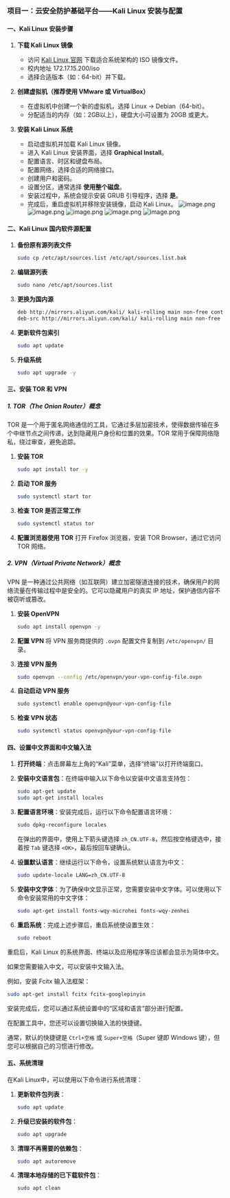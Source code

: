 ### 项目一：云安全防护基础平台——Kali Linux 安装与配置

#### 一、Kali Linux 安装步骤
1. **下载 Kali Linux 镜像**
   - 访问 [Kali Linux 官网](https://www.kali.org/get-kali/) 下载适合系统架构的 ISO 镜像文件。
   - 校内地址 172.17.15.200/iso
   - 选择合适版本（如：64-bit）并下载。

2. **创建虚拟机（推荐使用 VMware 或 VirtualBox）**
   - 在虚拟机中创建一个新的虚拟机，选择 Linux -> Debian（64-bit）。
   - 分配适当的内存（如：2GB以上），硬盘大小可设置为 20GB 或更大。
   
3. **安装 Kali Linux 系统**
   - 启动虚拟机并加载 Kali Linux 镜像。
   - 进入 Kali Linux 安装界面，选择 **Graphical Install**。
   - 配置语言、时区和键盘布局。
   - 配置网络，选择合适的网络接口。
   - 创建用户和密码。
   - 设置分区，通常选择 **使用整个磁盘**。
   - 安装过程中，系统会提示安装 GRUB 引导程序，选择 **是**。
   - 完成后，重启虚拟机并移除安装镜像，启动 Kali Linux。
![image.png](https://pic.myla.eu.org/file/1740455995938_image.png)
![image.png](https://pic.myla.eu.org/file/1740456041882_image.png)
![image.png](https://pic.myla.eu.org/file/1740456157394_image.png)
![image.png](https://pic.myla.eu.org/file/1740456232402_image.png)
![image.png](https://pic.myla.eu.org/file/1740456326589_image.png)

#### 二、Kali Linux 国内软件源配置
1. **备份原有源列表文件**
   ```bash
   sudo cp /etc/apt/sources.list /etc/apt/sources.list.bak
   ```

2. **编辑源列表**
   ```bash
   sudo nano /etc/apt/sources.list
   ```
   
3. **更换为国内源**
   ```bash
   deb http://mirrors.aliyun.com/kali/ kali-rolling main non-free contrib
   deb-src http://mirrors.aliyun.com/kali/ kali-rolling main non-free contrib
   ```

4. **更新软件包索引**
   ```bash
   sudo apt update
   ```

5. **升级系统**
   ```bash
   sudo apt upgrade -y
   ```
   


#### 三、安装 TOR 和 VPN

##### 1. TOR（The Onion Router）概念
TOR 是一个用于匿名网络通信的工具，它通过多层加密技术，使得数据传输在多个中继节点之间传递，达到隐藏用户身份和位置的效果。TOR 常用于保障网络隐私，绕过审查，避免追踪。

1. **安装 TOR**
   ```bash
   sudo apt install tor -y
   ```

2. **启动 TOR 服务**
   ```bash
   sudo systemctl start tor
   ```

3. **检查 TOR 是否正常工作**
   ```bash
   sudo systemctl status tor
   ```

4. **配置浏览器使用 TOR**
   打开 Firefox 浏览器，安装 TOR Browser，通过它访问 TOR 网络。

##### 2. VPN（Virtual Private Network）概念
VPN 是一种通过公共网络（如互联网）建立加密隧道连接的技术，确保用户的网络流量在传输过程中是安全的。它可以隐藏用户的真实 IP 地址，保护通信内容不被窃听或篡改。

1. **安装 OpenVPN**
   ```bash
   sudo apt install openvpn -y
   ```

2. **配置 VPN**
   将 VPN 服务商提供的 `.ovpn` 配置文件复制到 `/etc/openvpn/` 目录。

3. **连接 VPN 服务**
   ```bash
   sudo openvpn --config /etc/openvpn/your-vpn-config-file.ovpn
   ```

4. **自动启动 VPN 服务**
   ```bash
   sudo systemctl enable openvpn@your-vpn-config-file
   ```

5. **检查 VPN 状态**
   ```bash
   sudo systemctl status openvpn@your-vpn-config-file
   ```

#### 四、设置中文界面和中文输入法

1. **打开终端**：点击屏幕左上角的“Kali”菜单，选择“终端”以打开终端窗口。

2. **安装中文语言包**：在终端中输入以下命令以安装中文语言支持包：

   ```bash
   sudo apt-get update
   sudo apt-get install locales
   ```


3. **配置语言环境**：安装完成后，运行以下命令配置语言环境：

   ```bash
   sudo dpkg-reconfigure locales
   ```


   在弹出的界面中，使用上下箭头键选择 `zh_CN.UTF-8`，然后按空格键选中，接着按 `Tab` 键选择 `<OK>`，最后按回车键确认。

4. **设置默认语言**：继续运行以下命令，设置系统默认语言为中文：

   ```bash
   sudo update-locale LANG=zh_CN.UTF-8
   ```


5. **安装中文字体**：为了确保中文显示正常，您需要安装中文字体。可以使用以下命令安装常用的中文字体：

   ```bash
   sudo apt-get install fonts-wqy-microhei fonts-wqy-zenhei
   ```


6. **重启系统**：完成上述步骤后，重启系统使设置生效：

   ```bash
   sudo reboot
   ```


重启后，Kali Linux 的系统界面、终端以及应用程序等应该都会显示为简体中文。

如果您需要输入中文，可以安装中文输入法。

例如，安装 Fcitx 输入法框架：


```bash
sudo apt-get install fcitx fcitx-googlepinyin
```


安装完成后，您可以通过系统设置中的“区域和语言”部分进行配置。

在配置工具中，您还可以设置切换输入法的快捷键。

通常，默认的快捷键是 `Ctrl+空格` 或 `Super+空格`（Super 键即 Windows 键），但您可以根据自己的习惯进行修改。

#### 五、系统清理
在Kali Linux中，可以使用以下命令进行系统清理：

1. **更新软件包列表**：
   ```bash
   sudo apt update
   ```

2. **升级已安装的软件包**：
   ```bash
   sudo apt upgrade
   ```

3. **清理不再需要的依赖包**：
   ```bash
   sudo apt autoremove
   ```

4. **清理本地存储的已下载软件包**：
   ```bash
   sudo apt clean
   ```

